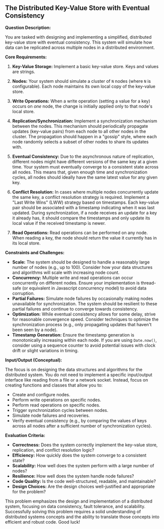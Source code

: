 ## The Distributed Key-Value Store with Eventual Consistency

**Question Description:**

You are tasked with designing and implementing a simplified, distributed key-value store with eventual consistency. This system will simulate how data can be replicated across multiple nodes in a distributed environment.

**Core Requirements:**

1.  **Key-Value Storage:** Implement a basic key-value store. Keys and values are strings.

2.  **Nodes:** Your system should simulate a cluster of `N` nodes (where `N` is configurable). Each node maintains its own local copy of the key-value store.

3.  **Write Operations:** When a write operation (setting a value for a key) occurs on *one* node, the change is initially applied only to that node's local store.

4.  **Replication/Synchronization:** Implement a synchronization mechanism between the nodes.  This mechanism should periodically propagate updates (key-value pairs) from each node to all other nodes in the cluster. The propagation should happen in a "gossip" style, where each node randomly selects a subset of other nodes to share its updates with.

5.  **Eventual Consistency:**  Due to the asynchronous nature of replication, different nodes might have different versions of the same key at a given time. Your system must eventually converge to a consistent state across all nodes. This means that, given enough time and synchronization cycles, all nodes should ideally have the same latest value for any given key.

6.  **Conflict Resolution:** In cases where multiple nodes concurrently update the same key, a conflict resolution strategy is required. Implement a "Last Write Wins" (LWW) strategy based on timestamps. Each key-value pair should be associated with a timestamp indicating when it was last updated. During synchronization, if a node receives an update for a key it already has, it should compare the timestamps and only update its local value if the received timestamp is newer.

7.  **Read Operations:** Read operations can be performed on any node. When reading a key, the node should return the value it currently has in its local store.

**Constraints and Challenges:**

*   **Scale:** The system should be designed to handle a reasonably large number of nodes (e.g., up to 100). Consider how your data structures and algorithms will scale with increasing node count.
*   **Concurrency:**  Multiple write and read operations can occur concurrently on different nodes. Ensure your implementation is thread-safe (or equivalent in Javascript concurrency model) to avoid data corruption.
*   **Partial Failures:** Simulate node failures by occasionally making nodes unavailable for synchronization. The system should be resilient to these partial failures and continue to converge towards consistency.
*   **Optimization:** While eventual consistency allows for some delay, strive for reasonable convergence speed. Consider techniques to optimize the synchronization process (e.g., only propagating updates that haven't been seen by a node).
*   **Timestamp Generation:**  Ensure the timestamp generation is monotonically increasing within each node. If you are using `Date.now()`, consider using a sequence counter to avoid potential issues with clock drift or slight variations in timing.

**Input/Output (Conceptual):**

The focus is on designing the data structures and algorithms for the distributed system. You do not need to implement a specific input/output interface like reading from a file or a network socket. Instead, focus on creating functions and classes that allow you to:

*   Create and configure nodes.
*   Perform write operations on specific nodes.
*   Perform read operations on specific nodes.
*   Trigger synchronization cycles between nodes.
*   Simulate node failures and recoveries.
*   Verify eventual consistency (e.g., by comparing the values of keys across all nodes after a sufficient number of synchronization cycles).

**Evaluation Criteria:**

*   **Correctness:** Does the system correctly implement the key-value store, replication, and conflict resolution logic?
*   **Efficiency:** How quickly does the system converge to a consistent state?
*   **Scalability:** How well does the system perform with a large number of nodes?
*   **Resilience:** How well does the system handle node failures?
*   **Code Quality:** Is the code well-structured, readable, and maintainable?
*   **Design Choices:** Are the design choices well-justified and appropriate for the problem?

This problem emphasizes the design and implementation of a distributed system, focusing on data consistency, fault tolerance, and scalability. Successfully solving this problem requires a solid understanding of distributed systems concepts and the ability to translate those concepts into efficient and robust code. Good luck!
